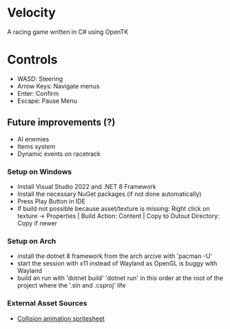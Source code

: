 # Velocity
A racing game written in C# using OpenTK

# Controls
- WASD: Steering
- Arrow Keys: Navigate menus
- Enter: Confirm
- Escape: Pause Menu

## Future improvements (?)
- AI enemies
- Items system
- Dynamic events on racetrack

### Setup on Windows
- Install Visual Studio 2022 and .NET 8 Framework
- Install the necessary NuGet packages (if not done automatically)
- Press Play Button in IDE
- If build not possible because asset/texture is missing: Right click on texture -> Properties | Build Action: Content | Copy to Outout Directory: Copy if newer

### Setup on Arch
- install the dotnet 8 framework from the arch arcive with 'pacman -U'
- start the session with x11 instead of Wayland as OpenGL is buggy with Wayland
- build an run with 'dotnet build' 'dotnet run' in this order at the root of the project where the '.sln and .csproj' life

### External Asset Sources
- [Collision animation spritesheet](https://bdragon1727.itch.io/free-smoke-fx-pixel-2)